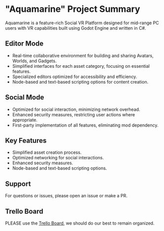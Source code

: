 # "Aquamarine" Project Summary
Aquamarine is a feature-rich Social VR Platform designed for mid-range PC users with VR capabilities built using Godot Engine and written in C#.

## Editor Mode
- Real-time collaborative environment for building and sharing Avatars, Worlds, and Gadgets.
- Simplified interfaces for each asset category, focusing on essential features.
- Specialized editors optimized for accessibility and efficiency.
- Node-based and text-based scripting options for content creation.

## Social Mode
- Optimized for social interaction, minimizing network overhead.
- Enhanced security measures, restricting user actions where appropriate.
- First-party implementation of all features, eliminating mod dependency.

## Key Features
- Simplified asset creation process.
- Optimized networking for social interactions.
- Enhanced security measures.
- Node-based and text-based scripting options.

## Support
For questions or issues, please open an issue or make a PR.

## Trello Board
PLEASE use the [Trello Board](https://trello.com/invite/b/6772b86787e9b8d936afa420/ATTI2b6cfb4f15b5e95eaa880b1bab74d96759ECE02A/lackluster-labs), we should do our best to remain organized.
